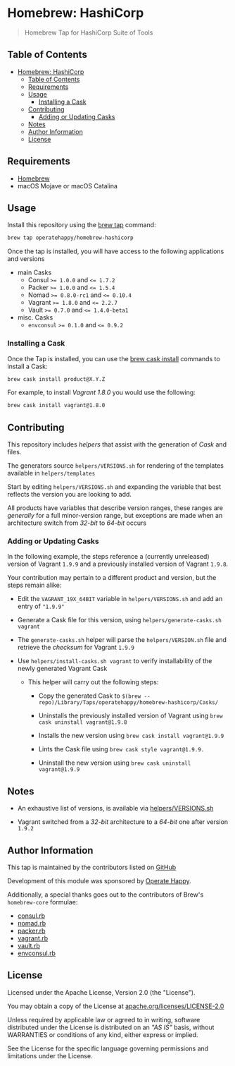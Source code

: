 # Homebrew: HashiCorp

> Homebrew Tap for HashiCorp Suite of Tools

## Table of Contents

- [Homebrew: HashiCorp](#homebrew-hashicorp)
  - [Table of Contents](#table-of-contents)
  - [Requirements](#requirements)
  - [Usage](#usage)
    - [Installing a Cask](#installing-a-cask)
  - [Contributing](#contributing)
    - [Adding or Updating Casks](#adding-or-updating-casks)
  - [Notes](#notes)
  - [Author Information](#author-information)
  - [License](#license)

## Requirements

- [Homebrew](https://github.com/Homebrew/brew)
- macOS Mojave or macOS Catalina

## Usage

Install this repository using the [brew tap](https://docs.brew.sh/Taps#the-brew-tap-command) command:

```sh
brew tap operatehappy/homebrew-hashicorp
```

Once the tap is installed, you will have access to the following applications and versions

- main Casks
  - Consul `>= 1.0.0` and `<= 1.7.2`
  - Packer `>= 1.0.0` and `<= 1.5.4`
  - Nomad `>= 0.8.0-rc1` and `<= 0.10.4`
  - Vagrant `>= 1.8.0` and `<= 2.2.7`
  - Vault `>= 0.7.0` and `<= 1.4.0-beta1`
- misc. Casks
  - `envconsul` `>= 0.1.0` and `<= 0.9.2`

### Installing a Cask

Once the Tap is installed, you can use the [brew cask install](https://docs.brew.sh/How-to-Create-and-Maintain-a-Tap#installing) commands to install a Cask:

```sh
brew cask install product@X.Y.Z
```

For example, to install _Vagrant 1.8.0_  you would use the following:

```sh
brew cask install vagrant@1.8.0
```

## Contributing

This repository includes _helpers_ that assist with the generation of _Cask_ and files.

The generators source `helpers/VERSIONS.sh` for rendering of the templates available in `helpers/templates`

Start by editing `helpers/VERSIONS.sh` and expanding the variable that best reflects the version you are looking to add.

All products have variables that describe version ranges, these ranges are _generally_ for a full minor-version range, but exceptions are made when an architecture switch from _32-bit_ to _64-bit_ occurs

### Adding or Updating Casks

In the following example, the steps reference a (currently unreleased) version of Vagrant `1.9.9` and a previously installed version of Vagrant `1.9.8`.

Your contribution may pertain to a different product and version, but the steps remain alike:

- Edit the `VAGRANT_19X_64BIT` variable in `helpers/VERSIONS.sh` and add an entry of `"1.9.9"`

- Generate a Cask file for this version, using `helpers/generate-casks.sh vagrant`

- The `generate-casks.sh` helper will parse the `helpers/VERSION.sh` file and retrieve the _checksum_ for Vagrant `1.9.9`

- Use `helpers/install-casks.sh vagrant` to verify installability of the newly generated Vagrant Cask

  - This helper will carry out the following steps:

    - Copy the generated Cask to `$(brew --repo)/Library/Taps/operatehappy/homebrew-hashicorp/Casks/`

    - Uninstalls the previously installed version of Vagrant using `brew cask uninstall vagrant@1.9.8`

    - Installs the new version using `brew cask install vagrant@1.9.9`

    - Lints the Cask file using `brew cask style vagrant@1.9.9.`

    - Uninstall the new version using `brew cask uninstall vagrant@1.9.9`

## Notes

- An exhaustive list of versions, is available via [helpers/VERSIONS.sh](https://github.com/operatehappy/homebrew-hashicorp/blob/master/helpers/VERSIONS.sh)

- Vagrant switched from a _32-bit_ architecture to a _64-bit_ one after version `1.9.2`

## Author Information

This tap is maintained by the contributors listed on [GitHub](https://github.com/operatehappy/homebrew-hashicorp/graphs/contributors)

Development of this module was sponsored by [Operate Happy](https://github.com/operatehappy).

Additionally, a special thanks goes out to the contributors of Brew's `homebrew-core` formulae:

- [consul.rb](https://github.com/Homebrew/homebrew-core/commits/master/Formula/consul.rb)
- [nomad.rb](https://github.com/Homebrew/homebrew-core/commits/master/Formula/nomad.rb)
- [packer.rb](https://github.com/Homebrew/homebrew-core/commits/master/Formula/packer.rb)
- [vagrant.rb](https://github.com/Homebrew/homebrew-core/commits/master/Formula/vagrant.rb)
- [vault.rb](https://github.com/Homebrew/homebrew-core/commits/master/Formula/vault.rb)
- [envconsul.rb](https://github.com/Homebrew/homebrew-core/blob/master/Formula/envconsul.rb)

## License

Licensed under the Apache License, Version 2.0 (the "License").

You may obtain a copy of the License at [apache.org/licenses/LICENSE-2.0](http://www.apache.org/licenses/LICENSE-2.0)

Unless required by applicable law or agreed to in writing, software distributed under the License is distributed on an _"AS IS"_ basis, without WARRANTIES or conditions of any kind, either express or implied.

See the License for the specific language governing permissions and limitations under the License.
